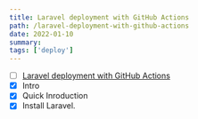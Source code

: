 ```yaml
---
title: Laravel deployment with GitHub Actions
path: /laravel-deployment-with-github-actions
date: 2022-01-10
summary: 
tags: ['deploy']
---
```




- [ ] [Laravel deployment with GitHub Actions](https://www.youtube.com/watch?v=2zduPKmszmI)
- [x] Intro
- [x] Quick Inroduction
- [x] Install Laravel.
